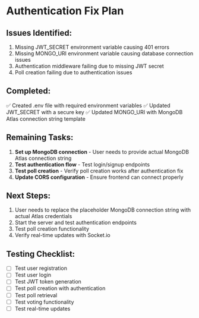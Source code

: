 # Authentication Fix Plan

## Issues Identified:
1. Missing JWT_SECRET environment variable causing 401 errors
2. Missing MONGO_URI environment variable causing database connection issues
3. Authentication middleware failing due to missing JWT secret
4. Poll creation failing due to authentication issues

## Completed:
✅ Created .env file with required environment variables
✅ Updated JWT_SECRET with a secure key
✅ Updated MONGO_URI with MongoDB Atlas connection string template

## Remaining Tasks:
1. **Set up MongoDB connection** - User needs to provide actual MongoDB Atlas connection string
2. **Test authentication flow** - Test login/signup endpoints
3. **Test poll creation** - Verify poll creation works after authentication fix
4. **Update CORS configuration** - Ensure frontend can connect properly

## Next Steps:
1. User needs to replace the placeholder MongoDB connection string with actual Atlas credentials
2. Start the server and test authentication endpoints
3. Test poll creation functionality
4. Verify real-time updates with Socket.io

## Testing Checklist:
- [ ] Test user registration
- [ ] Test user login
- [ ] Test JWT token generation
- [ ] Test poll creation with authentication
- [ ] Test poll retrieval
- [ ] Test voting functionality
- [ ] Test real-time updates
